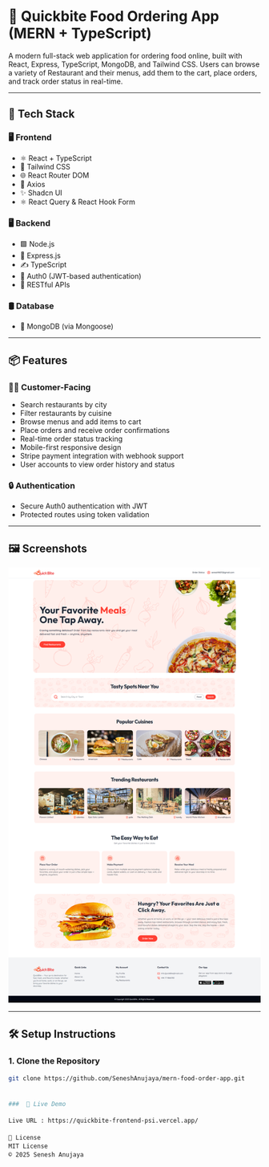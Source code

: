 # 🍔 Quickbite Food Ordering App (MERN + TypeScript)

A modern full-stack web application for ordering food online, built with React, Express, TypeScript, MongoDB, and Tailwind CSS. Users can browse a variety of Restaurant and their menus, add them to the cart, place orders, and track order status in real-time.

---

## 🧰 Tech Stack

### 🖥 Frontend
- ⚛️ React + TypeScript
- 🎨 Tailwind CSS
- 🌐 React Router DOM
- 🔗 Axios
- ✨ Shadcn UI
- ⚛️ React Query & React Hook Form

### 🖥 Backend
- 🟩 Node.js
- 🚀 Express.js
- ✍️ TypeScript
- 🔐 Auth0 (JWT-based authentication)
- 📂 RESTful APIs

### 🛢 Database
- 🧾 MongoDB (via Mongoose)

---

## 📦 Features

### 👨‍🍳 Customer-Facing
- Search restaurants by city
- Filter restaurants by cuisine
- Browse menus and add items to cart
- Place orders and receive order confirmations
- Real-time order status tracking
- Mobile-first responsive design
- Stripe payment integration with webhook support
- User accounts to view order history and status


### 🔒 Authentication

- Secure Auth0 authentication with JWT
- Protected routes using token validation

---

## 🖼 Screenshots

![Home Page](./screenshots/quickbite.png)

---


## 🛠 Setup Instructions

### 1. Clone the Repository

```bash
git clone https://github.com/SeneshAnujaya/mern-food-order-app.git


###  🚀 Live Demo

Live URL : https://quickbite-frontend-psi.vercel.app/

📝 License
MIT License
© 2025 Senesh Anujaya


